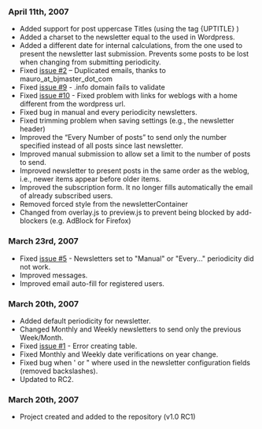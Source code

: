 ### April 11th, 2007 ###
  * Added support for post uppercase Titles (using the tag {UPTITLE} )
  * Added a charset to the newsletter equal to the used in Wordpress.
  * Added a different date for internal calculations, from the one used to present the newsletter last submission. Prevents some posts to be lost when changing from submitting periodicity.
  * Fixed [issue #2](https://code.google.com/p/wp-ajax-newsletter/issues/detail?id=#2) – Duplicated emails, thanks to mauro\_at\_bjmaster\_dot\_com
  * Fixed [issue #9](https://code.google.com/p/wp-ajax-newsletter/issues/detail?id=#9) - .info domain fails to validate
  * Fixed [issue #10](https://code.google.com/p/wp-ajax-newsletter/issues/detail?id=#10) - Fixed problem with links for weblogs with a home different from the wordpress url.
  * Fixed bug in manual and every periodicity newsletters.
  * Fixed trimming problem when saving settings (e.g., the newsletter header)
  * Improved the “Every Number of posts” to send only the number specified instead of all posts since last newsletter.
  * Improved manual submission to allow set a limit to the number of posts to send.
  * Improved newsletter to present posts in the same order as the weblog, i.e., newer items appear before older items.
  * Improved the subscription form. It no longer fills automatically the email of already subscribed users.
  * Removed forced style from the newsletterContainer
  * Changed from overlay.js to preview.js to prevent being blocked by add-blockers (e.g. AdBlock for Firefox)

### March 23rd, 2007 ###
  * Fixed [issue #5](https://code.google.com/p/wp-ajax-newsletter/issues/detail?id=#5) - Newsletters set to "Manual" or "Every..." periodicity did not work.
  * Improved messages.
  * Improved email auto-fill for registered users.

### March 20th, 2007 ###
  * Added default periodicity for newsletter.
  * Changed Monthly and Weekly newsletters to send only the previous Week/Month.
  * Fixed [issue #1](https://code.google.com/p/wp-ajax-newsletter/issues/detail?id=#1) - Error creating table.
  * Fixed  Monthly and Weekly date verifications on year change.
  * Fixed bug when ' or " where used in the newsletter configuration fields (removed backslashes).
  * Updated to RC2.

### March 20th, 2007 ###
  * Project created and added to the repository (v1.0 RC1)